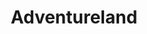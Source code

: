 ---
title: "Adventureland"
year: 2009
rating: 3
stars: "★★★"
liked: false
rewatched: true
permalink: "adventureland"
watched_on: 2025-05-18
---